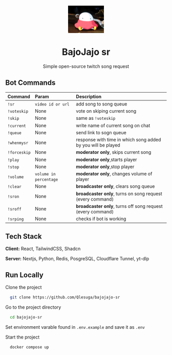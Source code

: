 <p align="center">
  <img src="./public/smoleg.webp" width="112" alt="smoleg" />
</p>

<h1 align="center">BajoJajo sr</h1>
<p align="center">Simple open-source twitch song request</p>

## Bot Commands

| Command      | Param                  | Description                                                  |
| :----------- | :--------------------- | :----------------------------------------------------------- |
| `!sr`        | `video id or url`      | add song to song queue                                       |
| `!voteskip`  | None                   | vote on skiping current song                                 |
| `!skip`      | None                   | same as `!voteskip`                                          |
| `!current`   | None                   | write name of current song on chat                           |
| `!queue`     | None                   | send link to sogn queue                                      |
| `!whenmysr`  | None                   | response with time in which song added by you will be played |
| `!forceskip` | None                   | **moderator only**, skips current song                       |
| `!play`      | None                   | **moderator only**,starts player                             |
| `!stop`      | None                   | **moderator only**,stop player                               |
| `!volume`    | `volume in percentage` | **moderator only**, changes volume of player                 |
| `!clear`     | None                   | **broadcaster only**, clears song queue                      |
| `!sron`      | None                   | **broadcaster only**, turns on song request (every command)  |
| `!sroff`     | None                   | **broadcaster only**, turns off song request (every command) |
| `!srping`    | None                   | checks if bot is working                                     |

## Tech Stack

**Client:** React, TailwindCSS, Shadcn

**Server:** Nextjs, Python, Redis, PosgreSQL, Cloudflare Tunnel, yt-dlp

## Run Locally

Clone the project

```bash
  git clone https://github.com/Qlesuga/bajojajo-sr
```

Go to the project directory

```bash
  cd bajojajo-sr
```

Set environment varable found in `.env.example` and save it as `.env`

Start the project

```bash
  docker compose up
```
